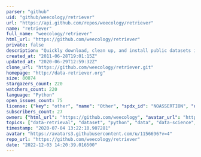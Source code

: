 ```yaml
---
parser: "github"
uid: "github/weecology/retriever"
url: "https://api.github.com/repos/weecology/retriever"
name: "retriever"
full_name: "weecology/retriever"
html_url: "https://github.com/weecology/retriever"
private: false
description: "Quickly download, clean up, and install public datasets into a database management system"
created_at: "2011-06-28T19:01:15Z"
updated_at: "2020-06-29T12:59:32Z"
clone_url: "https://github.com/weecology/retriever.git"
homepage: "http://data-retriever.org"
size: 80874
stargazers_count: 220
watchers_count: 220
language: "Python"
open_issues_count: 75
license: {"key": "other", "name": "Other", "spdx_id": "NOASSERTION", "url": null, "node_id": "MDc6TGljZW5zZTA="}
subscribers_count: 27
owner: {"html_url": "https://github.com/weecology", "avatar_url": "https://avatars3.githubusercontent.com/u/1156696?v=4", "login": "weecology", "type": "Organization"}
topics: ["data-retrieval", "dataset", "python", "data", "data-science", "datasets"]
timestamp: "2020-07-04 13:22:10.907281"
avatar: "https://avatars3.githubusercontent.com/u/1156696?v=4"
repo_url: "https://github.com/weecology/retriever"
date: "2022-12-03 14:20:39.016500"
---
```

